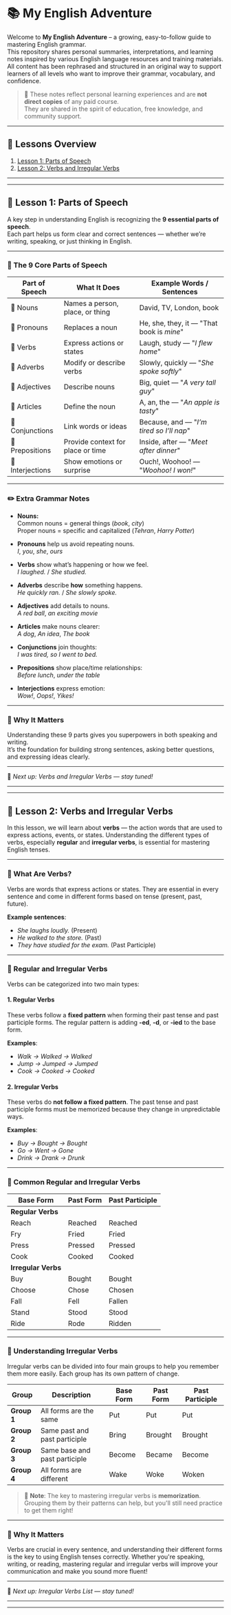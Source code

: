 # 📚 My English Adventure

Welcome to **My English Adventure** – a growing, easy-to-follow guide to mastering English grammar.  
This repository shares personal summaries, interpretations, and learning notes inspired by various English language resources and training materials.  
All content has been rephrased and structured in an original way to support learners of all levels who want to improve their grammar, vocabulary, and confidence.

> 📝 These notes reflect personal learning experiences and are **not direct copies** of any paid course.  
> They are shared in the spirit of education, free knowledge, and community support.

---

## 🧭 Lessons Overview

1. [Lesson 1: Parts of Speech](https://github.com/reza-ghadimi/my-english-adventure/blob/main/01.%20Mastering%20Basics.md#-lesson-1-parts-of-speech)
2. [Lesson 2: Verbs and Irregular Verbs](https://github.com/reza-ghadimi/my-english-adventure/blob/main/02.%20Verbs%20and%20Tenses.md#-lesson-2-verbs-and-tenses)

---
---

## 📝 Lesson 1: Parts of Speech

A key step in understanding English is recognizing the **9 essential parts of speech**.  
Each part helps us form clear and correct sentences — whether we’re writing, speaking, or just thinking in English.

---

### 🔹 The 9 Core Parts of Speech

| Part of Speech     | What It Does                          | Example Words / Sentences                |
|--------------------|----------------------------------------|------------------------------------------|
| 🧍 Nouns            | Names a person, place, or thing        | David, TV, London, book                  |
| 🙋 Pronouns         | Replaces a noun                        | He, she, they, it — "That book is *mine*"|
| 🏃 Verbs            | Express actions or states              | Laugh, study — "*I flew home*"           |
| 🐢 Adverbs          | Modify or describe verbs               | Slowly, quickly — "*She spoke softly*"   |
| 🌟 Adjectives       | Describe nouns                         | Big, quiet — "*A very tall guy*"         |
| 📰 Articles         | Define the noun                        | A, an, the — "*An apple is tasty*"       |
| 🔗 Conjunctions     | Link words or ideas                    | Because, and — "*I’m tired so I’ll nap*" |
| 📍 Prepositions     | Provide context for place or time      | Inside, after — "*Meet after dinner*"    |
| 🎉 Interjections    | Show emotions or surprise              | Ouch!, Woohoo! — "*Woohoo! I won!*"      |

---

### ✏️ Extra Grammar Notes

- **Nouns:**  
  Common nouns = general things (*book*, *city*)  
  Proper nouns = specific and capitalized (*Tehran*, *Harry Potter*)

- **Pronouns** help us avoid repeating nouns.  
  *I*, *you*, *she*, *ours*

- **Verbs** show what’s happening or how we feel.  
  *I laughed.* / *She studied.*

- **Adverbs** describe **how** something happens.  
  *He quickly ran.* / *She slowly spoke.*

- **Adjectives** add details to nouns.  
  *A red ball*, *an exciting movie*

- **Articles** make nouns clearer:  
  *A dog*, *An idea*, *The book*

- **Conjunctions** join thoughts:  
  *I was tired, so I went to bed.*

- **Prepositions** show place/time relationships:  
  *Before lunch*, *under the table*

- **Interjections** express emotion:  
  *Wow!*, *Oops!*, *Yikes!*

---

### 🚀 Why It Matters

Understanding these 9 parts gives you superpowers in both speaking and writing.  
It’s the foundation for building strong sentences, asking better questions, and expressing ideas clearly.

---

📘 *Next up: Verbs and Irregular Verbs — stay tuned!*

---
---

## 📝 Lesson 2: Verbs and Irregular Verbs

In this lesson, we will learn about **verbs** — the action words that are used to express actions, events, or states. Understanding the different types of verbs, especially **regular** and **irregular verbs**, is essential for mastering English tenses.

---

### 🔹 What Are Verbs?

Verbs are words that express actions or states. They are essential in every sentence and come in different forms based on tense (present, past, future).

**Example sentences**:  
- *She laughs loudly.* (Present)  
- *He walked to the store.* (Past)  
- *They have studied for the exam.* (Past Participle)

---

### 🔹 Regular and Irregular Verbs

Verbs can be categorized into two main types:

#### 1. **Regular Verbs**  
These verbs follow a **fixed pattern** when forming their past tense and past participle forms. The regular pattern is adding **-ed**, **-d**, or **-ied** to the base form.

**Examples**:  
- *Walk → Walked → Walked*  
- *Jump → Jumped → Jumped*  
- *Cook → Cooked → Cooked*

#### 2. **Irregular Verbs**  
These verbs do **not follow a fixed pattern**. The past tense and past participle forms must be memorized because they change in unpredictable ways.

**Examples**:  
- *Buy → Bought → Bought*  
- *Go → Went → Gone*  
- *Drink → Drank → Drunk*

---

### 🔹 Common Regular and Irregular Verbs

| Base Form   | Past Form   | Past Participle   |
|-------------|-------------|-------------------|
| **Regular Verbs** |             |                   |
| Reach       | Reached     | Reached           |
| Fry         | Fried       | Fried             |
| Press       | Pressed     | Pressed           |
| Cook        | Cooked      | Cooked            |
| **Irregular Verbs** |             |                   |
| Buy         | Bought      | Bought            |
| Choose      | Chose       | Chosen            |
| Fall        | Fell        | Fallen            |
| Stand       | Stood       | Stood             |
| Ride        | Rode        | Ridden            |

---

### 🔹 Understanding Irregular Verbs

Irregular verbs can be divided into four main groups to help you remember them more easily. Each group has its own pattern of change.

| Group   | Description                | Base Form  | Past Form | Past Participle |
|---------|----------------------------|------------|-----------|-----------------|
| **Group 1** | All forms are the same     | Put        | Put       | Put             |
| **Group 2** | Same past and past participle | Bring      | Brought   | Brought         |
| **Group 3** | Same base and past participle | Become     | Became    | Become          |
| **Group 4** | All forms are different    | Wake       | Woke      | Woken           |

> 📘 **Note**: The key to mastering irregular verbs is **memorization**. Grouping them by their patterns can help, but you'll still need practice to get them right!

---

### 🚀 Why It Matters

Verbs are crucial in every sentence, and understanding their different forms is the key to using English tenses correctly. Whether you're speaking, writing, or reading, mastering regular and irregular verbs will improve your communication and make you sound more fluent!

---

📘 *Next up: Irregular Verbs List — stay tuned!*

---
---
